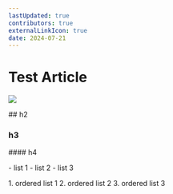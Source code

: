 ```yaml
---
lastUpdated: true
contributors: true
externalLinkIcon: true
date: 2024-07-21
---
```

# Test Article

![](/media/星街彗星.png)

#﻿# h2

### h3

#﻿### h4

-﻿ list 1
-﻿ list 2
-﻿ list 3

1﻿. ordered list 1
2﻿. ordered list 2
3﻿. ordered list 3